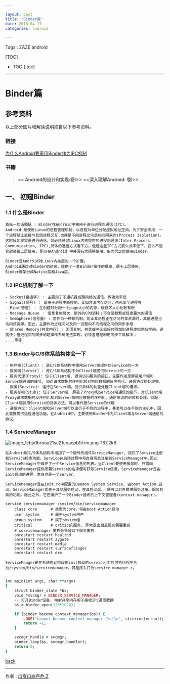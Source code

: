 ```yaml
---

layout: post
title: "Binder篇"
date: 2018-04-17
categories: android

---
```


Tags : ZAZE android

[TOC]

* TOC
{:toc}

---

# Binder篇

## 参考资料

以上部分图片和解读说明摘自以下参考资料。

### 链接

[为什么Android要采用Binder作为IPC机制][为什么Android要采用Binder作为IPC机制]

### 书籍

> **<< Android的设计和实现:卷I>>**
> **<<深入理解Android: 卷I>>**

## 一、 初窥Binder

### 1.1 什么是Binder


    首先一句话概括 : Binder在Android中被用于进行进程间通信(IPC)。
    Android 是使用Linux的进程管理机制，以进程为单位分配虚拟地址空间。为了安全考虑，一个进程禁止直接与其他进程交互,也就是不同进程之间是相互隔离的(Process Isolation)。这时候如果需要进行通信，就必须通过Linux内核提供的进程间通讯(Inter Process Communication, IPC),具体的通信方式看下方。但是这些IPC方式要么效率低下，要么不适合封装给上层使用, 所以在Android 中并没有大规模使用，取而代之的使用Binder。

```
Binder是Android对Linux内核层的一个扩展。
Android通过对Binder的封装，提供了一套Binder操作的框架，便于上层使用。
Binder框架分成Native层和Java层。
```

### 1.2 IPC机制了解一下

```
- Socket(套接字) ： 主要用于不通机器或跨网络的通信，传输效率低
- Signal(信号) ： 适用于进程中断控制，比如非法内存访问，杀死某个进程等
- Pipe(管道) ： 在创建时分配一个page大小的内存，缓存区大小比较有限
- Message Queue ： 信息复制两次，额外的CPU消耗；不合适频繁或信息量大的通信
- Semaphore(信号量) : 常作为一种锁机制，防止某进程正在访问共享资源时，其他进程也访问该资源。因此，主要作为进程间以及同一进程内不同线程之间的同步手段
- Shared Memory(共享内存) : 无须复制，共享缓冲区直接付附加到进程虚拟地址空间，速度快；但进程间的同步问题操作系统无法实现，必须各进程利用同步工具解决；
....等等
```


### 1.3 Binder与C/S体系结构体会一下

```
- 用户端(Client) : 是C/S体系结构中使用Server端提供的Service的一方
- 服务端(Server) : 是C/S体系结构中为Client端提供Service的一方
- 服务代理(Proxy): 位于Client端, 提供访问服务的接口。主要作用是屏蔽用户端和Server端通讯的细节, 如对请求数据的序列化和对响应数据的反序列化、通信协议的处理等。
- 服务(Service): 运行在Server端，提供具体的功能处理Client端的请求。
- 服务存根(Stub): 位于Server端, 屏蔽了Proxy和Service端通信的细节，对Client端Proxy请求数据的反序列化和对Server端响应数据的序列化、通信协议的封装和处理、匹配Client端调用Service的具体方法，可以看作是Service的代理
- 通信协议：Client端和Server端可以运行于不同的进程中，甚至可以在不同的主机中，因此需要提供远程通信功能。在Android中，主要使用Binder作为Client端与Server端通信的协议。
```

### 1.4 ServiceManager

![image_1cbjv1brnoa21sc21coacpb1rtrm.png-187.2kB][C/S和ServiceManager]


    在Android的C/S体系结构中增加了一个额外的组件ServiceManager, 提供了Service注册和Service检索功能。Service在启动过程中将自身信息注册到ServiceManager中,因此ServiceManager中维护了一个Service信息的列表。当Client要使用服务时，只需向ServiceManager提供所需Service的名字便可获取Service信息。ServiceManager是由init启动的进程，本身也是一个Server。
    
    ServiceManager是在init.rc中配置的Daemon System Service, 由boot Action 启动。ServiceManager优先于其他服务启动，在其启动后， 便可以对外提供服务注册、服务检索的功能。除此之外，它还维护了一个Binder通讯的上下文管理者(context manager)。

```
service servicemanager /system/bin/servicemanager
    class core 		# 类型为core，将由boot Action启动
    user system 	# 属于system用户
    group system	# 属于system组
    critical		# critical服务, 异常退出后盖服务需要重启
    # servicemanager 重启会导致以下服务重启
    onrestart restart healthd 	
    onrestart restart zygote
    onrestart restart media
    onrestart restart surfaceflinger
    onrestart restart drm
```


    ServiceManger是在系统启动阶段由init启动的service,对应可执行程序名为/system/bin/servicemanager。其程序入口为service_manager.c。

```ruby

int main(int argc, char **argv)
{
    struct binder_state *bs;
    void *svcmgr = BINDER_SERVICE_MANAGER;
    // 打开Binder设备, 映射共享内存用于接收IPC通信数据
    bs = binder_open(128*1024);

    if (binder_become_context_manager(bs)) {
        LOGE("cannot become context manager (%s)\n", strerror(errno));
        return -1;
    }

    svcmgr_handle = svcmgr;
    binder_loop(bs, svcmgr_handler);
    return 0;
}

```









[back](./)

------
作者 : [口戛口崩月危.Z][author]

[author]: https://zaze359.github.io
[为什么Android要采用Binder作为IPC机制]:https://www.zhihu.com/question/39440766/answer/89210950
[C/S和ServiceManager]: http://static.zybuluo.com/zaze/hd4k8fd8y0ky6lljv86bwkd9/image_1cbjv1brnoa21sc21coacpb1rtrm.png